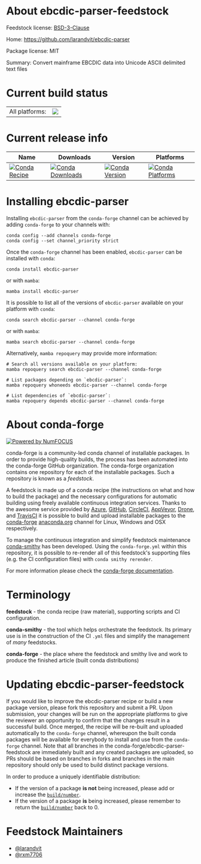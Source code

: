 About ebcdic-parser-feedstock
=============================

Feedstock license: [BSD-3-Clause](https://github.com/conda-forge/ebcdic-parser-feedstock/blob/main/LICENSE.txt)

Home: https://github.com/larandvit/ebcdic-parser

Package license: MIT

Summary: Convert mainframe EBCDIC data into Unicode ASCII delimited text files

Current build status
====================


<table><tr><td>All platforms:</td>
    <td>
      <a href="https://dev.azure.com/conda-forge/feedstock-builds/_build/latest?definitionId=19880&branchName=main">
        <img src="https://dev.azure.com/conda-forge/feedstock-builds/_apis/build/status/ebcdic-parser-feedstock?branchName=main">
      </a>
    </td>
  </tr>
</table>

Current release info
====================

| Name | Downloads | Version | Platforms |
| --- | --- | --- | --- |
| [![Conda Recipe](https://img.shields.io/badge/recipe-ebcdic--parser-green.svg)](https://anaconda.org/conda-forge/ebcdic-parser) | [![Conda Downloads](https://img.shields.io/conda/dn/conda-forge/ebcdic-parser.svg)](https://anaconda.org/conda-forge/ebcdic-parser) | [![Conda Version](https://img.shields.io/conda/vn/conda-forge/ebcdic-parser.svg)](https://anaconda.org/conda-forge/ebcdic-parser) | [![Conda Platforms](https://img.shields.io/conda/pn/conda-forge/ebcdic-parser.svg)](https://anaconda.org/conda-forge/ebcdic-parser) |

Installing ebcdic-parser
========================

Installing `ebcdic-parser` from the `conda-forge` channel can be achieved by adding `conda-forge` to your channels with:

```
conda config --add channels conda-forge
conda config --set channel_priority strict
```

Once the `conda-forge` channel has been enabled, `ebcdic-parser` can be installed with `conda`:

```
conda install ebcdic-parser
```

or with `mamba`:

```
mamba install ebcdic-parser
```

It is possible to list all of the versions of `ebcdic-parser` available on your platform with `conda`:

```
conda search ebcdic-parser --channel conda-forge
```

or with `mamba`:

```
mamba search ebcdic-parser --channel conda-forge
```

Alternatively, `mamba repoquery` may provide more information:

```
# Search all versions available on your platform:
mamba repoquery search ebcdic-parser --channel conda-forge

# List packages depending on `ebcdic-parser`:
mamba repoquery whoneeds ebcdic-parser --channel conda-forge

# List dependencies of `ebcdic-parser`:
mamba repoquery depends ebcdic-parser --channel conda-forge
```


About conda-forge
=================

[![Powered by
NumFOCUS](https://img.shields.io/badge/powered%20by-NumFOCUS-orange.svg?style=flat&colorA=E1523D&colorB=007D8A)](https://numfocus.org)

conda-forge is a community-led conda channel of installable packages.
In order to provide high-quality builds, the process has been automated into the
conda-forge GitHub organization. The conda-forge organization contains one repository
for each of the installable packages. Such a repository is known as a *feedstock*.

A feedstock is made up of a conda recipe (the instructions on what and how to build
the package) and the necessary configurations for automatic building using freely
available continuous integration services. Thanks to the awesome service provided by
[Azure](https://azure.microsoft.com/en-us/services/devops/), [GitHub](https://github.com/),
[CircleCI](https://circleci.com/), [AppVeyor](https://www.appveyor.com/),
[Drone](https://cloud.drone.io/welcome), and [TravisCI](https://travis-ci.com/)
it is possible to build and upload installable packages to the
[conda-forge](https://anaconda.org/conda-forge) [anaconda.org](https://anaconda.org/)
channel for Linux, Windows and OSX respectively.

To manage the continuous integration and simplify feedstock maintenance
[conda-smithy](https://github.com/conda-forge/conda-smithy) has been developed.
Using the ``conda-forge.yml`` within this repository, it is possible to re-render all of
this feedstock's supporting files (e.g. the CI configuration files) with ``conda smithy rerender``.

For more information please check the [conda-forge documentation](https://conda-forge.org/docs/).

Terminology
===========

**feedstock** - the conda recipe (raw material), supporting scripts and CI configuration.

**conda-smithy** - the tool which helps orchestrate the feedstock.
                   Its primary use is in the construction of the CI ``.yml`` files
                   and simplify the management of *many* feedstocks.

**conda-forge** - the place where the feedstock and smithy live and work to
                  produce the finished article (built conda distributions)


Updating ebcdic-parser-feedstock
================================

If you would like to improve the ebcdic-parser recipe or build a new
package version, please fork this repository and submit a PR. Upon submission,
your changes will be run on the appropriate platforms to give the reviewer an
opportunity to confirm that the changes result in a successful build. Once
merged, the recipe will be re-built and uploaded automatically to the
`conda-forge` channel, whereupon the built conda packages will be available for
everybody to install and use from the `conda-forge` channel.
Note that all branches in the conda-forge/ebcdic-parser-feedstock are
immediately built and any created packages are uploaded, so PRs should be based
on branches in forks and branches in the main repository should only be used to
build distinct package versions.

In order to produce a uniquely identifiable distribution:
 * If the version of a package **is not** being increased, please add or increase
   the [``build/number``](https://docs.conda.io/projects/conda-build/en/latest/resources/define-metadata.html#build-number-and-string).
 * If the version of a package **is** being increased, please remember to return
   the [``build/number``](https://docs.conda.io/projects/conda-build/en/latest/resources/define-metadata.html#build-number-and-string)
   back to 0.

Feedstock Maintainers
=====================

* [@larandvit](https://github.com/larandvit/)
* [@rxm7706](https://github.com/rxm7706/)

